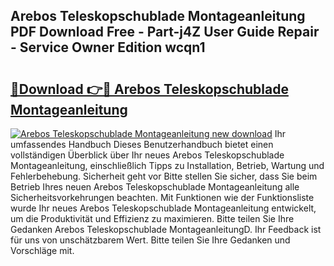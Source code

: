 ## Arebos Teleskopschublade Montageanleitung PDF Download Free - Part-j4Z User Guide Repair - Service Owner Edition wcqn1

# <h2><a href="http://df6nud.blite.top/?on=Arebos+Teleskopschublade+Montageanleitung">🔗Download 👉🔴 Arebos Teleskopschublade Montageanleitung</a></h2>

[![Arebos Teleskopschublade Montageanleitung new download](https://i.imgur.com/lujVjoI.png)](http://df6nud.blite.top/?on=Arebos+Teleskopschublade+Montageanleitung)
Ihr umfassendes Handbuch Dieses Benutzerhandbuch bietet einen vollständigen Überblick über Ihr neues Arebos Teleskopschublade Montageanleitung, einschließlich Tipps zu Installation, Betrieb, Wartung und Fehlerbehebung. Sicherheit geht vor Bitte stellen Sie sicher, dass Sie beim Betrieb Ihres neuen Arebos Teleskopschublade Montageanleitung alle Sicherheitsvorkehrungen beachten. Mit Funktionen wie der Funktionsliste wurde Ihr neues Arebos Teleskopschublade Montageanleitung entwickelt, um die Produktivität und Effizienz zu maximieren. Bitte teilen Sie Ihre Gedanken Arebos Teleskopschublade MontageanleitungD. Ihr Feedback ist für uns von unschätzbarem Wert. Bitte teilen Sie Ihre Gedanken und Vorschläge mit.
